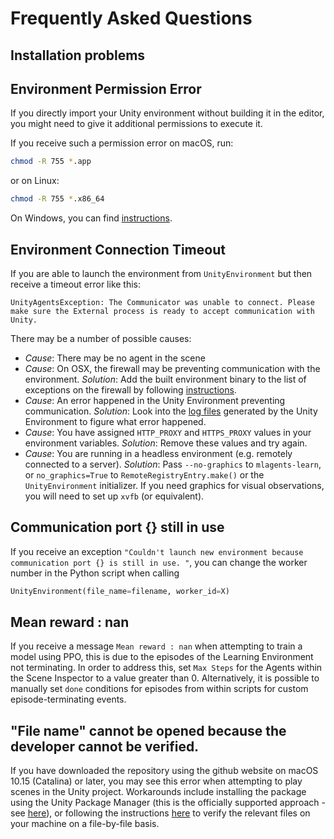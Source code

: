 # Frequently Asked Questions

## Installation problems

## Environment Permission Error

If you directly import your Unity environment without building it in the editor,
you might need to give it additional permissions to execute it.

If you receive such a permission error on macOS, run:

```sh
chmod -R 755 *.app
```

or on Linux:

```sh
chmod -R 755 *.x86_64
```

On Windows, you can find
[instructions](<https://technet.microsoft.com/en-us/library/cc754344(v=ws.11).aspx>).

## Environment Connection Timeout

If you are able to launch the environment from `UnityEnvironment` but then
receive a timeout error like this:

```
UnityAgentsException: The Communicator was unable to connect. Please make sure the External process is ready to accept communication with Unity.
```

There may be a number of possible causes:

- _Cause_: There may be no agent in the scene
- _Cause_: On OSX, the firewall may be preventing communication with the
  environment. _Solution_: Add the built environment binary to the list of
  exceptions on the firewall by following
  [instructions](https://support.apple.com/en-us/HT201642).
- _Cause_: An error happened in the Unity Environment preventing communication.
  _Solution_: Look into the
  [log files](https://docs.unity3d.com/Manual/LogFiles.html) generated by the
  Unity Environment to figure what error happened.
- _Cause_: You have assigned `HTTP_PROXY` and `HTTPS_PROXY` values in your
  environment variables. _Solution_: Remove these values and try again.
- _Cause_: You are running in a headless environment (e.g. remotely connected
  to a server). _Solution_: Pass `--no-graphics` to `mlagents-learn`, or
  `no_graphics=True` to `RemoteRegistryEntry.make()` or the `UnityEnvironment`
  initializer. If you need graphics for visual observations, you will need to
  set up `xvfb` (or equivalent).

## Communication port {} still in use

If you receive an exception
`"Couldn't launch new environment because communication port {} is still in use. "`,
you can change the worker number in the Python script when calling

```python
UnityEnvironment(file_name=filename, worker_id=X)
```

## Mean reward : nan

If you receive a message `Mean reward : nan` when attempting to train a model
using PPO, this is due to the episodes of the Learning Environment not
terminating. In order to address this, set `Max Steps` for the Agents within the
Scene Inspector to a value greater than 0. Alternatively, it is possible to
manually set `done` conditions for episodes from within scripts for custom
episode-terminating events.

## "File name" cannot be opened because the developer cannot be verified.

If you have downloaded the repository using the github website on macOS 10.15 (Catalina)
or later, you may see this error when attempting to play scenes in the Unity project.
Workarounds include installing the package using the Unity Package Manager (this is
the officially supported approach - see [here](Installation.md)), or following the
instructions [here](https://support.apple.com/en-us/HT202491) to verify the relevant
files on your machine on a file-by-file basis.
